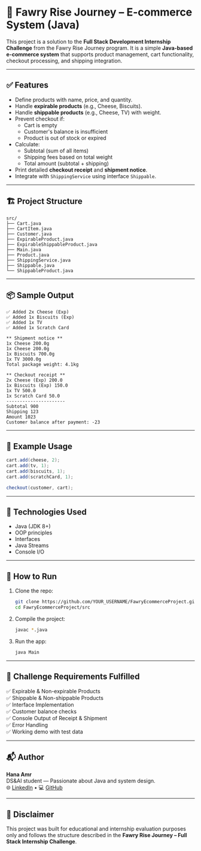# 🛒 Fawry Rise Journey – E-commerce System (Java)

This project is a solution to the **Full Stack Development Internship Challenge** from the Fawry Rise Journey program. It is a simple **Java-based e-commerce system** that supports product management, cart functionality, checkout processing, and shipping integration.

---

## ✅ Features

- Define products with name, price, and quantity.
- Handle **expirable products** (e.g., Cheese, Biscuits).
- Handle **shippable products** (e.g., Cheese, TV) with weight.
- Prevent checkout if:
  - Cart is empty
  - Customer's balance is insufficient
  - Product is out of stock or expired
- Calculate:
  - Subtotal (sum of all items)
  - Shipping fees based on total weight
  - Total amount (subtotal + shipping)
- Print detailed **checkout receipt** and **shipment notice**.
- Integrate with `ShippingService` using interface `Shippable`.

---

## 🏗️ Project Structure

```
src/
├── Cart.java
├── CartItem.java
├── Customer.java
├── ExpirableProduct.java
├── ExpirableShippableProduct.java
├── Main.java
├── Product.java
├── ShippingService.java
├── Shippable.java
└── ShippableProduct.java
```

---

## 📦 Sample Output

```text
✅ Added 2x Cheese (Exp)
✅ Added 1x Biscuits (Exp)
✅ Added 1x TV
✅ Added 1x Scratch Card

** Shipment notice **
1x Cheese 200.0g
1x Cheese 200.0g
1x Biscuits 700.0g
1x TV 3000.0g
Total package weight: 4.1kg

** Checkout receipt **
2x Cheese (Exp) 200.0
1x Biscuits (Exp) 150.0
1x TV 500.0
1x Scratch Card 50.0
----------------------
Subtotal 900
Shipping 123
Amount 1023
Customer balance after payment: -23
```

---

## 🧪 Example Usage

```java
cart.add(cheese, 2);
cart.add(tv, 1);
cart.add(biscuits, 1);
cart.add(scratchCard, 1);

checkout(customer, cart);
```

---

## 📌 Technologies Used

- Java (JDK 8+)
- OOP principles
- Interfaces
- Java Streams
- Console I/O

---

## 🚀 How to Run

1. Clone the repo:
   ```bash
   git clone https://github.com/YOUR_USERNAME/FawryEcommerceProject.git
   cd FawryEcommerceProject/src
   ```

2. Compile the project:
   ```bash
   javac *.java
   ```

3. Run the app:
   ```bash
   java Main
   ```

---

## 📄 Challenge Requirements Fulfilled

✅ Expirable & Non-expirable Products  
✅ Shippable & Non-shippable Products  
✅ Interface Implementation  
✅ Customer balance checks  
✅ Console Output of Receipt & Shipment  
✅ Error Handling  
✅ Working demo with test data

---

## 📬 Author

**Hana Amr**  
DS&AI student — Passionate about Java and system design.  
🌐 [LinkedIn](https://linkedin.com/) • 💻 [GitHub](https://github.com/)

---

## 📢 Disclaimer

This project was built for educational and internship evaluation purposes only and follows the structure described in the **Fawry Rise Journey – Full Stack Internship Challenge**.